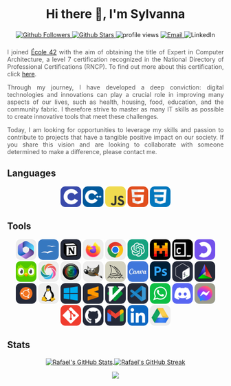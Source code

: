 ### 
<h1 align="center">Hi there 👋, I'm Sylvanna</h1>

###
<p align="center">
  <!-- Badges GitHub Followers et Stars -->
  <a href="https://github.com/Sycourbi?tab=followers">
    <img src="https://img.shields.io/github/followers/raveriss?style=flat" alt="Github Followers"/>
  </a>
  <a href="https://github.com/raveriss?tab=repositories">
    <img src="https://img.shields.io/github/stars/raveriss?style=flat" alt="Github Stars"/>
  </a>
  <!-- Badge Visites avec style cohérent -->
  <img src="https://komarev.com/ghpvc/?username=raveriss&color=blue&style=flat" alt="profile views" />
  <!-- Badge Email personnalisé avec shields.io -->
  <a href="mailto:sysy.courbis@gmail.com">
    <img src="https://img.shields.io/static/v1?label=&message=verissimo.r%40gmail.com&color=blue&logo=gmail&logoColor=red&style=flat&labelColor=grey" alt="Email"/>
  </a>
    <!--<a href="https://www.linkedin.com/in/rafael-verissimo-8b382b20b/"> -->
    <img src="https://img.shields.io/badge/-Rafael%20Verissimo-blue?style=flat&logo=linkedin&logoColor=white&style=flat&labelColor=grey" alt="LinkedIn"/>
  </a>
  <div style="text-align: justify; color: #555;">
</p>

###

I joined [École 42](https://42.fr/en/homepage/) with the aim of obtaining the title of Expert in Computer Architecture, a level 7 certification recognized in the National Directory of Professional Certifications (RNCP). To find out more about this certification, click [here](https://www.francecompetences.fr/recherche/rncp/36137/).

Through my journey, I have developed a deep conviction: digital technologies and innovations can play a crucial role in improving many aspects of our lives, such as health, housing, food, education, and the community fabric. I therefore strive to master as many IT skills as possible to create innovative tools that meet these challenges.

Today, I am looking for opportunities to leverage my skills and passion to contribute to projects that have a tangible positive impact on our society. If you share this vision and are looking to collaborate with someone determined to make a difference, please contact me.
</div>

## Languages
<p align="center">
    <img src="https://github.com/raveriss/skill-icons/blob/main/C.png" height="48" />
    <img src="https://github.com/raveriss/skill-icons/blob/main/CPP.png" height="48" />
    <img src="https://github.com/raveriss/skill-icons/blob/main/JavaScript.png" height="48" />
    <img src="https://github.com/raveriss/skill-icons/blob/main/HTML.png" height="48" />
    <img src="https://github.com/raveriss/skill-icons/blob/main/CSS.png" height="48" />
</p>

## Tools
<p align="center">
        <img src="https://github.com/raveriss/skill-icons/blob/main/Microsoft_365.png" height="48" />
        <img src="https://github.com/raveriss/skill-icons/blob/main/openoffice.png" height="48" />
        <img src="https://github.com/raveriss/skill-icons/blob/main/Notion-Dark.png" height="48" />
        <!-- <img src="https://github.com/raveriss/skill-icons/blob/main/brave.png" height="48" /> -->
        <img src="https://github.com/raveriss/skill-icons/blob/main/firefox.png" height="48" />
        <img src="https://github.com/raveriss/skill-icons/blob/main/icone_crome.png" height="48" />
        <img src="https://github.com/raveriss/skill-icons/blob/main/chatgpt.png" height="48" />
        <!-- <img src="https://github.com/raveriss/skill-icons/blob/main/copilot.png" height="48" /> -->
        <!-- <img src="https://github.com/raveriss/skill-icons/blob/main/perplexity.png" height="48" /> -->
        <img src="https://github.com/raveriss/skill-icons/blob/main/mistral.png" height="48" /> 
        <img src="https://github.com/raveriss/skill-icons/blob/main/codecademy.png" height="48" />
        <img src="https://github.com/raveriss/skill-icons/blob/main/openclassroom.png" height="48" />
        <img src="https://github.com/raveriss/skill-icons/blob/main/duolingo.png" height="48" />
        <img src="https://github.com/raveriss/skill-icons/blob/main/sololearn.png" height="48" />
        <!-- <img src="https://github.com/raveriss/skill-icons/blob/main/icone_audacity.png" height="48" /> -->
        <!-- <img src="https://github.com/raveriss/skill-icons/blob/main/eleven_labs.png" height="48" /> -->
        <!-- <img src="https://github.com/raveriss/skill-icons/blob/main/OBS_Studio_Logo.png" height="48" /> -->
        <!-- <img src="https://github.com/raveriss/skill-icons/blob/main/synthesia.png" height="48" /> -->
        <img src="https://github.com/raveriss/skill-icons/blob/main/icone_simple_screen_recorder.png" height="48" />
        <img src="https://github.com/raveriss/skill-icons/blob/main/gimp.png" height="48" />
        <img src="https://github.com/raveriss/skill-icons/blob/main/midJourney.png" height="48" />
        <!-- <img src="https://github.com/raveriss/skill-icons/blob/main/inkscape.png" height="48" /> -->
        <img src="https://github.com/raveriss/skill-icons/blob/main/canva.png" height="48" />
        <img src="https://github.com/raveriss/skill-icons/blob/main/Photoshop.png" height="48" />
        <!-- <img src="https://github.com/raveriss/skill-icons/blob/main/revit.png" height="48" /> -->
        <!-- <img src="https://github.com/raveriss/skill-icons/blob/main/rhinoceros.png" height="48" /> -->
        <!-- <img src="https://github.com/raveriss/skill-icons/blob/main/AutoCAD-Dark.png" height="48" /> -->
        <!-- <img src="https://github.com/raveriss/skill-icons/blob/main/Sketchup-Dark.png" height="48" /> -->
        <!-- <img src="https://github.com/raveriss/skill-icons/blob/main/kerkythea.png" height="48" /> -->
        <img src="https://github.com/raveriss/skill-icons/blob/main/Bash-Dark.png" height="48" />
        <img src="https://github.com/raveriss/skill-icons/blob/main/CMake-Dark.png" height="48" />
        <img src="https://github.com/raveriss/skill-icons/blob/main/Ubuntu-Dark.png" height="48" />
        <img src="https://github.com/raveriss/skill-icons/blob/main/linux.png" height="48" />
        <img src="https://github.com/raveriss/skill-icons/blob/main/Windows-Dark.png" height="48" />
        <img src="https://github.com/raveriss/skill-icons/blob/main/Sublime-Dark.png" height="48" />
        <img src="https://github.com/raveriss/skill-icons/blob/main/VIM-Dark.png" height="48" />
        <img src="https://github.com/raveriss/skill-icons/blob/main/VSCode-Dark.png" height="48" />
        <img src="https://github.com/raveriss/skill-icons/blob/main/whatsapp.png" height="48" />
        <img src="https://github.com/raveriss/skill-icons/blob/main/Discord.png" height="48" />
        <img src="https://github.com/raveriss/skill-icons/blob/main/messenger-icon.png" height="48" />
        <img src="https://github.com/raveriss/skill-icons/blob/main/icone_git.png" height="48" />
        <img src="https://github.com/raveriss/skill-icons/blob/main/Github-Dark.png" height="48" />
        <img src="https://github.com/raveriss/skill-icons/blob/main/icone_gmail.png" height="48" />
        <img src="https://github.com/raveriss/skill-icons/blob/main/LinkedIn.png" height="48" />
        <img src="https://github.com/raveriss/skill-icons/blob/main/icone_drive.png" height="48" />
</p>

## Stats
<p align="center">
  <a href="https://github.com/Sycourbi">
    <img align="center" src="https://github-readme-stats.vercel.app/api?username=Sycourbi&show_icons=true&theme=tokyonight" alt="Rafael's GitHub Stats" />
  <a href="https://github.com/Sycourbi">
    <img align="center" src="https://github-readme-streak-stats.herokuapp.com/?user=Sycourbi&theme=tokyonight" alt="Rafael's GitHub Streak" />
  </a>
  <!-- La carte de graphique de contributions pourrait être temporairement enlevée si elle ne s'affiche pas correctement -->
  <!-- <a href="https://github.com/Sycourbi">
    <img align="center" src="https://activity-graph.herokuapp.com/graph?username=Sycourbi&theme=github" alt="Rafael's Contribution Graph" />
  </a> -->
</p>

<p align="center">
  <a href="https://github.com/Sycourbi">
      <img src="https://github-readme-stats.vercel.app/api/top-langs/?username=Sycourbi&layout=compact&theme=tokyonight" />
  </a>










